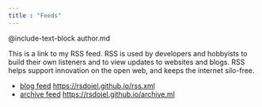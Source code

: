 ```yaml
---
title : "Feeds"
---
```


@include-text-block author.md

This is a link to my RSS feed. RSS is used by developers and hobbyists 
to build their own listeners and to view updates to websites and blogs. 
RSS helps support innovation on the open web, and keeps the 
internet silo-free.

- [blog feed](https://rsdoiel.github.io/rss.xml) https://rsdoiel.github.io/rss.xml
- [archive feed](https://rsdoiel.github.io/archive.xml) https://rsdoiel.github.io/archive.ml


